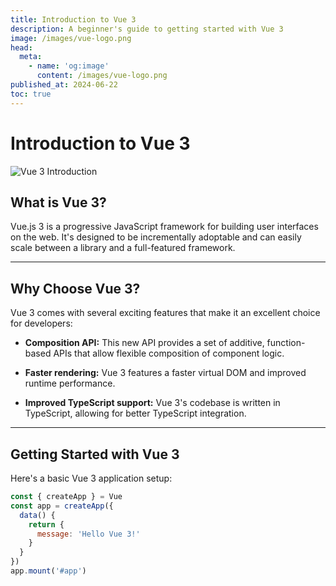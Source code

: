```yaml
---
title: Introduction to Vue 3
description: A beginner's guide to getting started with Vue 3
image: /images/vue-logo.png
head:
  meta:
    - name: 'og:image'
      content: /images/vue-logo.png
published_at: 2024-06-22
toc: true
---
```


# Introduction to Vue 3

![Vue 3 Introduction](/images/vue-logo.png)

## What is Vue 3?

Vue.js 3 is a progressive JavaScript framework for building user interfaces on the web. It's designed to be incrementally adoptable and can easily scale between a library and a full-featured framework.

---

## Why Choose Vue 3?

Vue 3 comes with several exciting features that make it an excellent choice for developers:

* **Composition API:** This new API provides a set of additive, function-based APIs that allow flexible composition of component logic.
  
* **Faster rendering:** Vue 3 features a faster virtual DOM and improved runtime performance.

* **Improved TypeScript support:** Vue 3's codebase is written in TypeScript, allowing for better TypeScript integration.

---

## Getting Started with Vue 3

Here's a basic Vue 3 application setup:

```javascript
const { createApp } = Vue
const app = createApp({
  data() {
    return {
      message: 'Hello Vue 3!'
    }
  }
})
app.mount('#app')
```